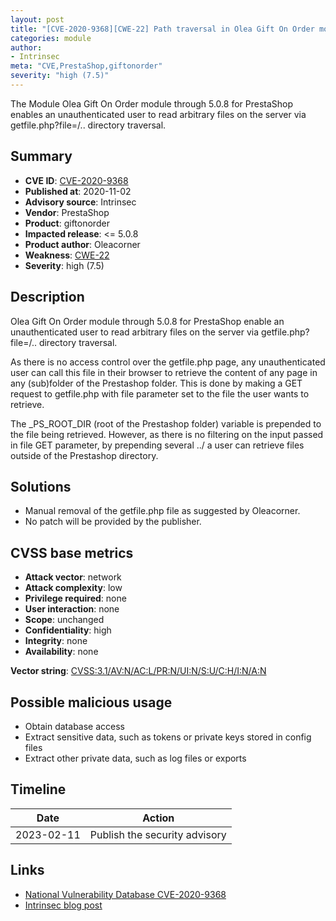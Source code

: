 ```yaml
---
layout: post
title: "[CVE-2020-9368][CWE-22] Path traversal in Olea Gift On Order module (giftonorder) module for PrestaShop"
categories: module
author:
- Intrinsec
meta: "CVE,PrestaShop,giftonorder"
severity: "high (7.5)"
---
```


The Module Olea Gift On Order module through 5.0.8 for PrestaShop enables an unauthenticated user to read arbitrary files on the server via getfile.php?file=/.. directory traversal.

## Summary

* **CVE ID**: [CVE-2020-9368](https://cve.mitre.org/cgi-bin/cvename.cgi?name=CVE-2020-9368)
* **Published at**: 2020-11-02
* **Advisory source**: Intrinsec
* **Vendor**: PrestaShop
* **Product**: giftonorder
* **Impacted release**: <= 5.0.8
* **Product author**: Oleacorner
* **Weakness**: [CWE-22](https://www.cvedetails.com/cwe-details/22/cwe.html)
* **Severity**: high (7.5)

## Description

Olea Gift On Order module through 5.0.8 for PrestaShop enable an unauthenticated user to read arbitrary files on the server via getfile.php?file=/.. directory traversal.

As there is no access control over the getfile.php page, any unauthenticated user can call this file in their browser to retrieve the content of any page in any (sub)folder of the Prestashop folder.
This is done by making a GET request to getfile.php with file parameter set to the file the user wants to retrieve.

The _PS_ROOT_DIR (root of the Prestashop folder) variable is prepended to the file being retrieved. However, as there is no filtering on the input passed in file GET parameter, by prepending several ../ a user can retrieve files outside of the Prestashop directory.

## Solutions

* Manual removal of the getfile.php file as suggested by Oleacorner.
* No patch will be provided by the publisher.

## CVSS base metrics

* **Attack vector**: network
* **Attack complexity**: low
* **Privilege required**: none
* **User interaction**: none
* **Scope**: unchanged
* **Confidentiality**: high
* **Integrity**: none
* **Availability**: none

**Vector string**: [CVSS:3.1/AV:N/AC:L/PR:N/UI:N/S:U/C:H/I:N/A:N](https://nvd.nist.gov/vuln-metrics/cvss/v3-calculator?vector=AV:N/AC:L/PR:N/UI:N/S:U/C:H/I:N/A:N)

## Possible malicious usage

* Obtain database access
* Extract sensitive data, such as tokens or private keys stored in config files
* Extract other private data, such as log files or exports

## Timeline

| Date | Action |
| -- | -- |
| 2023-02-11 | Publish the security advisory |

## Links

* [National Vulnerability Database CVE-2020-9368](https://nvd.nist.gov/vuln/detail/CVE-2020-9368)
* [Intrinsec blog post](https://github.com/Intrinsec/CERT/blob/master/Advisories/CVE-2020-9368.md)
